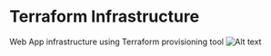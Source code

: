 # Terraform Infrastructure
Web App infrastructure using Terraform provisioning tool 
<img title="a title" alt="Alt text" src="https://user-images.githubusercontent.com/74002629/197526138-6fc583b5-e963-45b3-8113-2c4163b98b16.PNG">